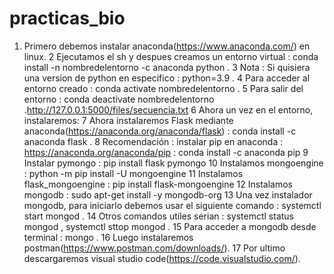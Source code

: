 # practicas_bio
1. Primero debemos instalar anaconda(https://www.anaconda.com/) en linux.
2  Ejecutamos el sh y despues creamos un entorno virtual : conda install -n nombredelentorno -c anaconda python .
3  Nota : Si quisiera una version de python en especifico : python=3.9 .
4  Para acceder al entorno creado : conda activate nombredelentorno .
5  Para salir del entorno : conda deactivate nombredelentorno .http://127.0.0.1:5000/files/secuencia.txt
6  Ahora un vez en el entorno, instalaremos:
7  Ahora instalaremos Flask mediante anaconda(https://anaconda.org/anaconda/flask) : conda install -c anaconda flask .
8  Recomendación : instalar pip en anaconda : https://anaconda.org/anaconda/pip : conda install -c anaconda pip
9  Instalar pymongo : pip install flask pymongo
10 Instalamos mongoengine : python -m pip install -U mongoengine
11 Instalamos flask_mongoengine : pip install flask-mongoengine
12 Instalamos mongodb : sudo apt-get install -y mongodb-org
13 Una vez instalador mongodb, para iniciarlo debemos usar el siguiente comando : systemctl start mongod .
14 Otros comandos utiles serian : systemctl status mongod , systemctl sttop mongod .
15 Para acceder a mongodb desde terminal : mongo .
16 Luego instalaremos postman(https://www.postman.com/downloads/).
17 Por ultimo descargaremos visual studio code(https://code.visualstudio.com/).

